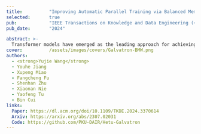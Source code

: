 ```yaml
---
title:          "Improving Automatic Parallel Training via Balanced Memory Workload Optimization"
selected:       true
pub:            "IEEE Transactions on Knowledge and Data Engineering (<strong>TKDE</strong>)"
pub_date:       "2024"

abstract: >-
  Transformer models have emerged as the leading approach for achieving state-of-the-art performance across various application domains, serving as the foundation for advanced large-scale deep learning (DL) models. However, efficiently training these models across multiple GPUs remains a complex challenge due to the abundance of parallelism options. Existing DL systems either require manual efforts to design distributed training plans or limit parallelism combinations to a constrained search space. In this paper, we present Galvatron-BMW, a novel system framework that integrates multiple prevalent parallelism dimensions and automatically identifies the most efficient hybrid parallelism strategy. To effectively navigate this vast search space, we employ a decision tree approach for decomposition and pruning based on intuitive insights. We further utilize a dynamic programming search algorithm to derive the optimal plan. Moreover, to improve resource utilization and enhance system efficiency, we propose a bi-objective optimization workflow that focuses on workload balance. Our evaluations on different Transformer models demonstrate the capabilities of Galvatron-BMW in automating distributed training under varying GPU memory constraints. Across all tested scenarios, Galvatron-BMW consistently achieves superior system throughput, surpassing previous approaches that rely on limited parallelism strategies.
cover:          /assets/images/covers/Galvatron-BMW.png
authors:
  - <strong>Yujie Wang</strong>
  - Youhe Jiang
  - Xupeng Miao
  - Fangcheng Fu
  - Shenhan Zhu
  - Xiaonan Nie
  - Yaofeng Tu
  - Bin Cui
links:
  Paper: https://dl.acm.org/doi/10.1109/TKDE.2024.3370614
  Arxiv: https://arxiv.org/abs/2307.02031
  Code: https://github.com/PKU-DAIR/Hetu-Galvatron
---
```

